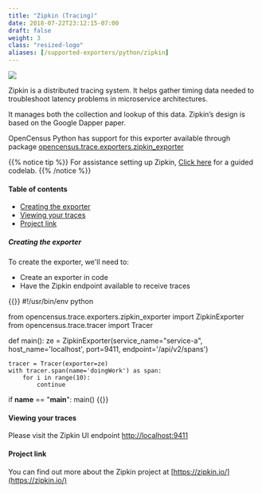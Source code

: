 ```yaml
---
title: "Zipkin (Tracing)"
date: 2018-07-22T23:12:15-07:00
draft: false
weight: 3
class: "resized-logo"
aliases: [/supported-exporters/python/zipkin]
---
```


![](/img/zipkin-logo.jpg)

Zipkin is a distributed tracing system. It helps gather timing data needed to troubleshoot latency problems in microservice architectures.

It manages both the collection and lookup of this data. Zipkin’s design is based on the Google Dapper paper.

OpenCensus Python has support for this exporter available through package [opencensus.trace.exporters.zipkin_exporter](https://census-instrumentation.github.io/opencensus-python/trace/api/zipkin_exporter.html)

{{% notice tip %}}
For assistance setting up Zipkin, [Click here](/codelabs/zipkin) for a guided codelab.
{{% /notice %}}

#### Table of contents
- [Creating the exporter](#creating-the-exporter)
- [Viewing your traces](#viewing-your-traces)
- [Project link](#project-link)

##### Creating the exporter
To create the exporter, we'll need to:

* Create an exporter in code
* Have the Zipkin endpoint available to receive traces

{{<highlight python>}}
#!/usr/bin/env python

from opencensus.trace.exporters.zipkin_exporter import ZipkinExporter
from opencensus.trace.tracer import Tracer

def main():
    ze = ZipkinExporter(service_name="service-a",
                        host_name='localhost',
                        port=9411,
                        endpoint='/api/v2/spans')

    tracer = Tracer(exporter=ze)
    with tracer.span(name='doingWork') as span:
        for i in range(10):
            continue

if __name__ == "__main__":
    main()
{{</highlight>}}

#### Viewing your traces
Please visit the Zipkin UI endpoint [http://localhost:9411](http://localhost:9411)

#### Project link
You can find out more about the Zipkin project at [https://zipkin.io/](https://zipkin.io/)
